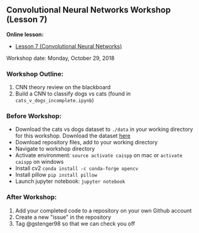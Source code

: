 ## Convolutional Neural Networks Workshop (Lesson 7)
**Online lesson:**

- [Lesson 7 (Convolutional Neural Networks)](http://caisplusplus.usc.edu/blog/curriculum/lesson7)

Workshop date: Monday, October 29, 2018

### Workshop Outline:
1. CNN theory review on the blackboard
2. Build a CNN to classify dogs vs cats (found in ``cats_v_dogs_incomplete.ipynb``)

### Before Workshop:
* Download the cats vs dogs dataset to `./data` in your working directory for this workshop. Download the dataset [here](https://www.kaggle.com/c/dogs-vs-cats/data)
* Download repository files, add to your working directory
* Navigate to workshop directory
* Activate environment: `source activate caispp` on mac or `activate caispp` on windows
* Install cv2 `conda install -c conda-forge opencv`
* Install pillow `pip install pillow`
* Launch jupyter notebook: `jupyter notebook`

### After Workshop:
1. Add your completed code to a repository on your own Github account
2. Create a new "issue" in the repository
2. Tag @gstenger98 so that we can check you off
